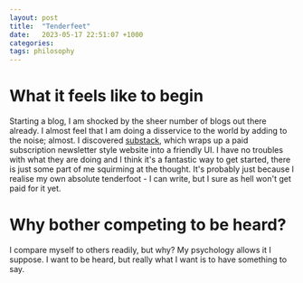 ```yaml
---
layout: post
title:  "Tenderfeet"
date:   2023-05-17 22:51:07 +1000
categories:
tags: philosophy
---
```

# What it feels like to begin
Starting a blog, I am shocked by the sheer number of blogs out there already. I almost feel that I am doing a disservice to the world by adding to the noise; almost.
I discovered [substack](https://substack.com/), which wraps up a paid subscription newsletter style website into a friendly UI. I have no troubles with what they are doing and I think it's a fantastic way to get started, there is just some part of me squirming at the thought.
It's probably just because I realise my own absolute tenderfoot - I can write, but I sure as hell won't get paid for it yet.
# Why bother competing to be heard?
I compare myself to others readily, but why? My psychology allows it I suppose. I want to be heard, but really what I want is to have something to say.